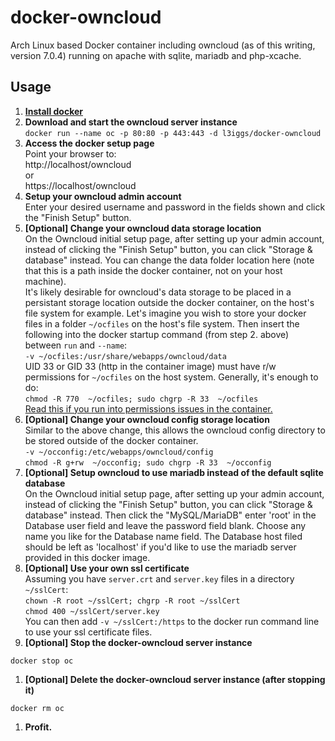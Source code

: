 docker-owncloud
===============

Arch Linux based Docker container including owncloud (as of this writing, version 7.0.4) running on apache with sqlite, mariadb and php-xcache.

## Usage

1. [**Install docker**](https://docs.docker.com/installation/)
1. **Download and start the owncloud server instance**  
```docker run --name oc -p 80:80 -p 443:443 -d l3iggs/docker-owncloud```
1. **Access the docker setup page**  
Point your browser to:  
http://localhost/owncloud  
or  
https://localhost/owncloud  
1. **Setup your owncloud admin account**  
Enter your desired username and password in the fields shown and click the "Finish Setup" button.
1. **[Optional] Change your owncloud data storage location**  
On the Owncloud initial setup page, after setting up your admin account, instead of clicking the "Finish Setup" button, you can click "Storage & database" instead. You can change the data folder location here (note that this is a path inside the docker container, not on your host machine).  
It's likely desirable for owncloud's data storage to be placed in a persistant storage location outside the docker container, on the host's file system for example. Let's imagine you wish to store your docker files in a folder `~/ocfiles` on the host's file system. Then insert the following into the docker startup command (from step 2. above) between `run` and `--name`:  
```-v ~/ocfiles:/usr/share/webapps/owncloud/data```  
UID 33 or GID 33 (http in the container image) must have r/w permissions for `~/ocfiles` on the host system. Generally, it's enough to do:  
```chmod -R 770  ~/ocfiles; sudo chgrp -R 33  ~/ocfiles```  
[Read this if you run into permissions issues in the container.](http://stackoverflow.com/questions/24288616/permission-denied-on-accessing-host-directory-in-docker)
1. **[Optional] Change your owncloud config storage location**  
Similar to the above change, this allows the owncloud config directory to be stored outside of the docker container.  
```-v ~/occonfig:/etc/webapps/owncloud/config```  
```chmod -R g+rw  ~/occonfig; sudo chgrp -R 33  ~/occonfig```
1. **[Optional] Setup owncloud to use mariadb instead of the default sqlite database**  
On the Owncloud initial setup page, after setting up your admin account, instead of clicking the "Finish Setup" button, you can click "Storage & database" instead. Then click the "MySQL/MariaDB" enter 'root' in the Database user field and leave the password field blank. Choose any name you like for the Database name field. The Database host filed should be left as 'localhost' if you'd like to use the mariadb server provided in this docker image.
1. **[Optional] Use your own ssl certificate**  
Assuming you have `server.crt` and `server.key` files in a directory `~/sslCert`:   
```chown -R root ~/sslCert; chgrp -R root ~/sslCert```  
```chmod 400 ~/sslCert/server.key```   
You can then add `-v ~/sslCert:/https` to the docker run command line to use your ssl certificate files.  
1. **[Optional] Stop the docker-owncloud server instance**  
  ```
  docker stop oc
  ```
1. **[Optional] Delete the docker-owncloud server instance (after stopping it)**  
  ```
  docker rm oc
  ```
1. **Profit.**

